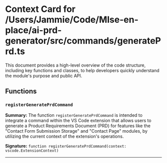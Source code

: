 # Context Card for /Users/Jammie/Code/MIse-en-place/ai-prd-generator/src/commands/generatePrd.ts

This document provides a high-level overview of the code structure, including key functions and classes, to help developers quickly understand the module's purpose and public API.

## Functions

### `registerGeneratePrdCommand`

**Summary:** The function `registerGeneratePrdCommand` is intended to integrate a command within the VS Code extension that allows users to generate a Product Requirements Document (PRD) for features like the "Contact Form Submission Storage" and "Contact Page" modules, by utilizing the current context of the extension's operations.

**Signature:** `function registerGeneratePrdCommand(context: vscode.ExtensionContext)`

---
